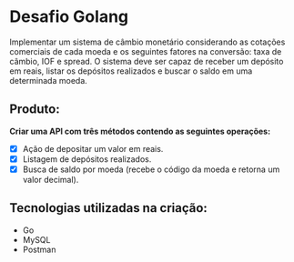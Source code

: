 # Desafio Golang

Implementar um sistema de câmbio monetário considerando as cotações comerciais de cada moeda e os seguintes fatores na conversão: taxa de câmbio, IOF e spread. O sistema deve ser capaz de receber um depósito em reais, listar os depósitos realizados e buscar o saldo em uma determinada moeda.


## Produto:

**Criar uma API com três métodos contendo as seguintes operações:**

- [x] Ação de depositar um valor em reais.
- [x] Listagem de depósitos realizados.
- [x] Busca de saldo por moeda (recebe o código da moeda e retorna um valor decimal).

## Tecnologias utilizadas na criação:
- Go
- MySQL
- Postman